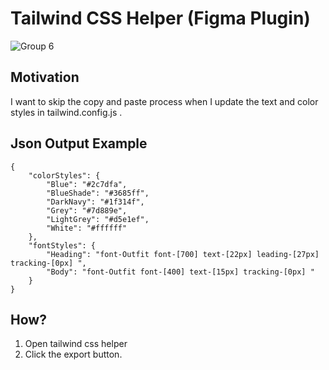 # Tailwind CSS Helper (Figma Plugin)
![Group 6](https://user-images.githubusercontent.com/51513183/193633024-26b68d93-6e1b-4148-bf45-949ec580f746.png)
## Motivation

I want to skip the copy and paste process when I update the text and color styles in tailwind.config.js .

## Json Output Example
    {
        "colorStyles": {
            "Blue": "#2c7dfa",
            "BlueShade": "#3685ff",
            "DarkNavy": "#1f314f",
            "Grey": "#7d889e",
            "LightGrey": "#d5e1ef",
            "White": "#ffffff"
        },
        "fontStyles": {
            "Heading": "font-Outfit font-[700] text-[22px] leading-[27px] tracking-[0px] ",
            "Body": "font-Outfit font-[400] text-[15px] tracking-[0px] "
        }
    }

## How?

1. Open tailwind css helper
2. Click the export button.
